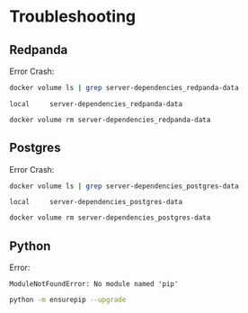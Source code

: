 # Troubleshooting

## Redpanda

Error Crash:

```bash
docker volume ls | grep server-dependencies_redpanda-data
```

```text
local     server-dependencies_redpanda-data
```

```bash
docker volume rm server-dependencies_redpanda-data
```

## Postgres

Error Crash:

```bash
docker volume ls | grep server-dependencies_postgres-data
```

```text
local     server-dependencies_postgres-data
```

```bash
docker volume rm server-dependencies_postgres-data
```



## Python

Error:

```text
ModuleNotFoundError: No module named 'pip'
```

```bash
python -m ensurepip --upgrade
```